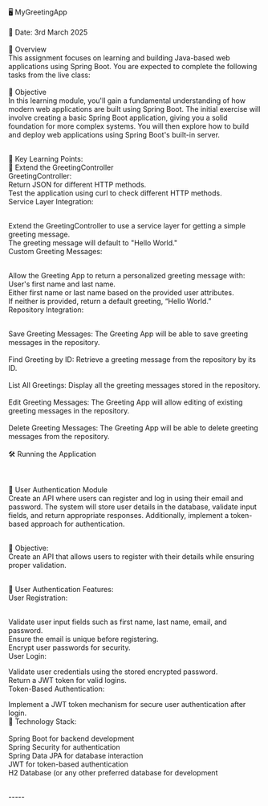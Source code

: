 🖥️ MyGreetingApp<br><br>
📅 Date: 3rd March 2025<br><br>
🚀 Overview<br>
This assignment focuses on learning and building Java-based web applications using Spring Boot. You are expected to complete the following tasks from the live class:<br><br>
🎯 Objective<br>
In this learning module, you'll gain a fundamental understanding of how modern web applications are built using Spring Boot. The initial exercise will involve creating a basic Spring Boot application, giving you a solid foundation for more complex systems. You will then explore how to build and deploy web applications using Spring Boot's built-in server.<br><br>

🔑 Key Learning Points:<br>
🚀 Extend the GreetingController<br>
GreetingController:<br>
Return JSON for different HTTP methods.<br>
Test the application using curl to check different HTTP methods.<br>
Service Layer Integration:<br><br>

Extend the GreetingController to use a service layer for getting a simple greeting message.<br>
The greeting message will default to "Hello World."<br>
Custom Greeting Messages:<br><br>

Allow the Greeting App to return a personalized greeting message with:<br>
User's first name and last name.<br>
Either first name or last name based on the provided user attributes.<br>
If neither is provided, return a default greeting, “Hello World.”<br>
Repository Integration:<br><br>

Save Greeting Messages: The Greeting App will be able to save greeting messages in the repository.<br><br>
Find Greeting by ID: Retrieve a greeting message from the repository by its ID.<br><br>
List All Greetings: Display all the greeting messages stored in the repository.<br><br>
Edit Greeting Messages: The Greeting App will allow editing of existing greeting messages in the repository.<br><br>
Delete Greeting Messages: The Greeting App will be able to delete greeting messages from the repository.<br><br>
🛠️ Running the Application<br><br><br>


🚨 User Authentication Module<br>
Create an API where users can register and log in using their email and password. The system will store user details in the database, validate input fields, and return appropriate responses. Additionally, implement a token-based approach for authentication.<br><br>

📝 Objective:<br>
Create an API that allows users to register with their details while ensuring proper validation.<br><br>

🔑 User Authentication Features:<br>
User Registration:<br><br>

Validate user input fields such as first name, last name, email, and password.<br>
Ensure the email is unique before registering.<br>
Encrypt user passwords for security.<br>
User Login:<br>

Validate user credentials using the stored encrypted password.<br>
Return a JWT token for valid logins.<br>
Token-Based Authentication:<br>

Implement a JWT token mechanism for secure user authentication after login.<br>
🚀 Technology Stack:<br><br>
Spring Boot for backend development<br>
Spring Security for authentication<br>
Spring Data JPA for database interaction<br>
JWT for token-based authentication<br>
H2 Database (or any other preferred database for development<br><br>


-----<br>
